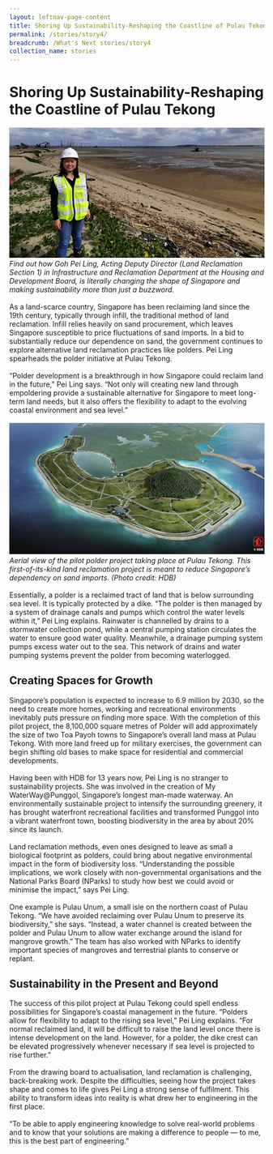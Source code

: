 ```yaml
---
layout: leftnav-page-content
title: Shoring Up Sustainability-Reshaping the Coastline of Pulau Tekong
permalink: /stories/story4/
breadcrumb: /What's Next stories/story4
collection_name: stories
---
```


# <b>Shoring Up Sustainability-Reshaping the Coastline of Pulau Tekong</b>
![BCA](/images/s3.1.jpg)
<br>
*Find out how Goh Pei Ling, Acting Deputy Director (Land Reclamation Section 1) in Infrastructure and Reclamation Department at the Housing and Development Board, is literally changing the shape of Singapore and making sustainability more than just a buzzword.*
<br>
<br>
As a land-scarce country, Singapore has been reclaiming land since the 19th century, typically through infill, the traditional method of land reclamation. Infill relies heavily on sand procurement, which leaves Singapore susceptible to price fluctuations of sand imports. In a bid to substantially reduce our dependence on sand, the government continues to explore alternative land reclamation practices like polders. Pei Ling spearheads the polder initiative at Pulau Tekong.
<br>
<br>
“Polder development is a breakthrough in how Singapore could reclaim land in the future,” Pei Ling says. “Not only will creating new land through empoldering provide a sustainable alternative for Singapore to meet long-term land needs, but it also offers the flexibility to adapt to the evolving coastal environment and sea level.”
<br>
<br>
![BCA](/images/s3.2.jpg)
*Aerial view of the pilot polder project taking place at Pulau Tekong. This first-of-its-kind land reclamation project is meant to reduce Singapore’s dependency on sand imports. (Photo credit: HDB)*
<br>
<br>
Essentially, a polder is a reclaimed tract of land that is below surrounding sea level. It is typically protected by a dike. “The polder is then managed by a system of drainage canals and pumps which control the water levels within it,” Pei Ling explains. Rainwater is channelled by drains to a stormwater collection pond, while a central pumping station circulates the water to ensure good water quality. Meanwhile, a drainage pumping system pumps excess water out to the sea. This network of drains and water pumping systems prevent the polder from becoming waterlogged.
<br>

## Creating Spaces for Growth
Singapore’s population is expected to increase to 6.9 million by 2030, so the need to create more homes, working and recreational environments inevitably puts pressure on finding more space. With the completion of this pilot project, the 8,100,000 square metres of Polder will add approximately the size of two Toa Payoh towns to Singapore’s overall land mass at Pulau Tekong. With more land freed up for military exercises, the government can begin shifting old bases to make space for residential and commercial developments.
<br>
<br>
Having been with HDB for 13 years now, Pei Ling is no stranger to sustainability projects. She was involved in the creation of My WaterWay@Punggol, Singapore’s longest man-made waterway. An environmentally sustainable project to intensify the surrounding greenery, it has brought waterfront recreational facilities and transformed Punggol into a vibrant waterfront town, boosting biodiversity in the area by about 20% since its launch.
<br>
<br>
Land reclamation methods, even ones designed to leave as small a biological footprint as polders, could bring about negative environmental impact in the form of biodiversity loss. “Understanding the possible implications, we work closely with non-governmental organisations and the National Parks Board (NParks) to study how best we could avoid or minimise the impact,” says Pei Ling.
<br>
<br>
One example is Pulau Unum, a small isle on the northern coast of Pulau Tekong. “We have avoided reclaiming over Pulau Unum to preserve its biodiversity,” she says. “Instead, a water channel is created between the polder and Pulau Unum to allow water exchange around the island for mangrove growth.” The team has also worked with NParks to identify important species of mangroves and terrestrial plants to conserve or replant.
<br>

## Sustainability in the Present and Beyond 
The success of this pilot project at Pulau Tekong could spell endless possibilities for Singapore’s coastal management in the future. “Polders allow for flexibility to adapt to the rising sea level,” Pei Ling explains. “For normal reclaimed land, it will be difficult to raise the land level once there is intense development on the land. However, for a polder, the dike crest can be elevated progressively whenever necessary if sea level is projected to rise further.”
<br>
<br>
From the drawing board to actualisation, land reclamation is challenging, back-breaking work. Despite the difficulties, seeing how the project takes shape and comes to life gives Pei Ling a strong sense of fulfilment. This ability to transform ideas into reality is what drew her to engineering in the first place.
<br>
<br>
“To be able to apply engineering knowledge to solve real-world problems and to know that your solutions are making a difference to people — to me, this is the best part of engineering.”
